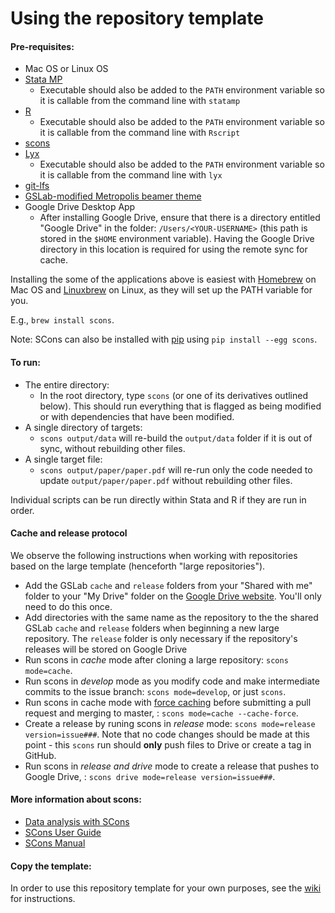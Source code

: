 Using the repository template
=============================



#### Pre-requisites:
 - Mac OS or Linux OS
 - [Stata MP](http://www.stata.com/statamp/)
    - Executable should also be added to the `PATH` environment variable so it is callable from the command line with `statamp`
 - [R](https://www.r-project.org/)
    - Executable should also be added to the `PATH` environment variable so it is callable from the command line with `Rscript`
 - [scons](http://scons.org/) 
 - [Lyx](https://www.lyx.org/)
    - Executable should also be added to the `PATH` environment variable so it is callable from the command line with `lyx`
 - [git-lfs](https://git-lfs.github.com/)
 - [GSLab-modified Metropolis beamer theme](https://github.com/gslab-econ/gslab_latex)
 - Google Drive Desktop App
     - After installing Google Drive, ensure that there is a directory entitled "Google Drive" in the folder: `/Users/<YOUR-USERNAME>` (this path is stored in the `$HOME` environment variable). Having the Google Drive directory in this location is required for using the remote sync for cache.

 Installing the some of the applications above is easiest with [Homebrew](http://brew.sh/) on Mac OS and [Linuxbrew](http://linuxbrew.sh/) on Linux, as they will set up the PATH variable for you.
 
 E.g., `brew install scons`.
 
 Note: SCons can also be installed with [pip](https://pip.pypa.io/en/stable/) using `pip install --egg scons`.

#### To run:
 - The entire directory:
    - In the root directory, type `scons` (or one of its derivatives outlined below). This should run everything that is flagged as being modified or with dependencies that have been modified.
 - A single directory of targets:
    - `scons output/data` will re-build the `output/data` folder if it is out of sync, without rebuilding other files.
 - A single target file:
    - `scons output/paper/paper.pdf` will re-run only the code needed to update `output/paper/paper.pdf` without rebuilding other files.


Individual scripts can be run directly within Stata and R if they are run in order.

#### Cache and release protocol

We observe the following instructions when working with repositories based on the large template (henceforth "large repositories").
- Add the GSLab `cache` and `release` folders from your "Shared with me" folder to your "My Drive" folder on the [Google Drive website](https://www.google.com/drive/). You'll only need to do this once.
- Add directories with the same name as the repository to the the shared GSLab `cache` and `release` folders when beginning a new large repository.  The `release` folder is only necessary if the repository's releases will be stored on Google Drive
- Run scons in *cache* mode after cloning a large repository: `scons mode=cache`.
- Run scons in *develop* mode as you modify code and make intermediate commits to the issue branch: `scons mode=develop`, or just `scons`.
- Run scons in cache mode with [force caching](http://scons.org/doc/2.0.1/HTML/scons-user/x4276.html) before submitting a pull request and merging to master, : `scons mode=cache --cache-force`.
- Create a release by runing scons in *release* mode: `scons mode=release version=issue###`. Note that no code changes should be made at this point - this `scons` run should __only__ push files to Drive or create a tag in GitHub.
- Run scons in *release and drive* mode to create a release that pushes to Google Drive, : `scons drive mode=release version=issue###`.

#### More information about scons:
  *  [Data analysis with SCons](http://zacharytessler.com/2015/03/05/data-workflows-with-scons/)
  *  [SCons User Guide](http://scons.org/doc/production/PDF/scons-user.pdf)
  *  [SCons Manual](http://scons.org/doc/production/PDF/scons-man.pdf)
  

#### Copy the template:
In order to use this repository template for your own purposes, see the [wiki](https://github.com/gslab-econ/template/wiki) for instructions.
